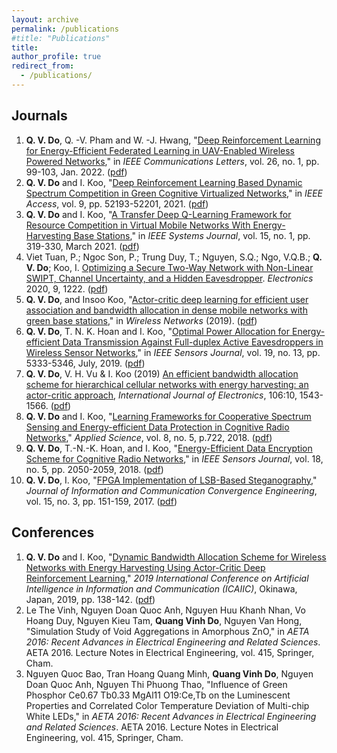```yaml
---
layout: archive
permalink: /publications
#title: "Publications"
title: 
author_profile: true
redirect_from: 
  - /publications/
---
```


## Journals

1. **Q. V. Do**, Q. -V. Pham and W. -J. Hwang, "[Deep Reinforcement Learning for Energy-Efficient Federated Learning in UAV-Enabled Wireless Powered Networks](https://ieeexplore.ieee.org/document/9584850)," in _IEEE Communications Letters_, vol. 26, no. 1, pp. 99-103, Jan. 2022. ([pdf](https://www.researchgate.net/publication/355484735_Deep_Reinforcement_Learning_for_Energy-Efficient_Federated_Learning_in_UAV-Enabled_Wireless_Powered_Networks))
1. **Q. V. Do** and I. Koo, "[Deep Reinforcement Learning Based Dynamic Spectrum Competition in Green Cognitive Virtualized Networks](https://ieeexplore.ieee.org/abstract/document/9391658)," in _IEEE Access_, vol. 9, pp. 52193-52201, 2021. ([pdf](https://www.researchgate.net/publication/350531552_Deep_Reinforcement_Learning_Based_Dynamic_Spectrum_Competition_in_Green_Cognitive_Virtualized_Networks))
1. **Q. V. Do** and I. Koo, "[A Transfer Deep Q-Learning Framework for Resource Competition in Virtual Mobile Networks With Energy-Harvesting Base Stations](https://ieeexplore.ieee.org/document/8943313)," in _IEEE Systems Journal_, vol. 15, no. 1, pp. 319-330, March 2021. ([pdf](https://www.researchgate.net/publication/338167985_A_Transfer_Deep_Q-Learning_Framework_for_Resource_Competition_in_Virtual_Mobile_Networks_With_Energy-Harvesting_Base_Stations))
1. Viet Tuan, P.; Ngoc Son, P.; Trung Duy, T.; Nguyen, S.Q.; Ngo, V.Q.B.; **Q. V. Do**; Koo, I. [Optimizing a Secure Two-Way Network with Non-Linear SWIPT, Channel Uncertainty, and a Hidden Eavesdropper](https://www.mdpi.com/2079-9292/9/8/1222). _Electronics_ 2020, 9, 1222. ([pdf](https://www.researchgate.net/publication/343310121_Optimizing_a_Secure_Two-Way_Network_with_Non-Linear_SWIPT_Channel_Uncertainty_and_a_Hidden_Eavesdropper))
1. **Q. V. Do**, and Insoo Koo, "[Actor-critic deep learning for efficient user association and bandwidth allocation in dense mobile networks with green base stations](https://link.springer.com/article/10.1007/s11276-019-02117-0)," in _Wireless Networks_ (2019). ([pdf](https://www.researchgate.net/publication/335213170_Actor-critic_deep_learning_for_efficient_user_association_and_bandwidth_allocation_in_dense_mobile_networks_with_green_base_stations))
1. **Q. V. Do**, T. N. K. Hoan and I. Koo, "[Optimal Power Allocation for Energy-efficient Data Transmission Against Full-duplex Active Eavesdroppers in Wireless Sensor Networks](https://ieeexplore.ieee.org/document/8665905)," in _IEEE Sensors Journal_, vol. 19, no. 13, pp. 5333-5346, July, 2019. ([pdf](https://www.researchgate.net/publication/331694011_Optimal_Power_Allocation_for_Energy-Efficient_Data_Transmission_Against_Full-Duplex_Active_Eavesdroppers_in_Wireless_Sensor_Networks))
1. **Q. V. Do**, V. H. Vu & I. Koo (2019) [An efficient bandwidth allocation scheme for hierarchical cellular networks with energy harvesting: an actor-critic approach](https://www.tandfonline.com/doi/abs/10.1080/00207217.2019.1600740?journalCode=tetn20), _International Journal of Electronics_, 106:10, 1543-1566. ([pdf](https://www.researchgate.net/publication/338233058_An_efficient_bandwidth_allocation_scheme_for_hierarchical_cellular_networks_with_energy_harvesting_an_actor-critic_approach?_sg=d_mGAyMlX8_vDt3sk3Vju27edHfxzGWqRGMv6fXyDXDmwlzMOlLJ87y_iooQtBSk227QfSAuwD7JadQWAbYU1G0exbKWjuAmjxQaC4l2.WlY8VRbyG_rwKcIrlPnmDg37SWABgnsCbGtF9WuGlW7x6zvHJpXH2-mlIYogxBWCe-cUBnnf1j9ORreZjcdc9g))
1. **Q. V. Do** and I. Koo, "[Learning Frameworks for Cooperative Spectrum Sensing and Energy-efficient Data Protection in Cognitive Radio Networks](https://www.mdpi.com/2076-3417/8/5/722)," _Applied Science_, vol. 8, no. 5, p.722,  2018. ([pdf](https://www.researchgate.net/publication/324954414_Learning_Frameworks_for_Cooperative_Spectrum_Sensing_and_Energy-Efficient_Data_Protection_in_Cognitive_Radio_Networks))
1. **Q. V. Do**, T.-N.-K. Hoan, and I. Koo, "[Energy-Efficient Data Encryption Scheme for Cognitive Radio Networks](https://ieeexplore.ieee.org/document/8253508)," in _IEEE Sensors Journal_, vol. 18, no. 5, pp. 2050-2059, 2018. ([pdf](https://www.researchgate.net/publication/322372683_Energy-Efficient_Data_Encryption_Scheme_for_Cognitive_Radio_Networks))
1. **Q. V. Do**, I. Koo, "[FPGA Implementation of LSB-Based Steganography](https://www.koreascience.or.kr/article/JAKO201730475991404.page)," _Journal of Information and Communication Convergence Engineering_, vol. 15, no. 3, pp. 151-159, 2017. ([pdf](https://www.researchgate.net/publication/321183782_FPGA_implementation_of_LSB-based_steganography))


## Conferences

1. **Q. V. Do** and I. Koo, "[Dynamic Bandwidth Allocation Scheme for Wireless Networks with Energy Harvesting Using Actor-Critic Deep Reinforcement Learning](https://ieeexplore.ieee.org/document/8669048)," _2019 International Conference on Artificial Intelligence in Information and Communication (ICAIIC)_, Okinawa, Japan, 2019, pp. 138-142. ([pdf](https://www.researchgate.net/publication/338233257_Dynamic_Bandwidth_Allocation_Scheme_for_Wireless_Networks_with_Energy_Harvesting_Using_Actor-Critic_Deep_Reinforcement_Learning))
1. Le The Vinh, Nguyen Doan Quoc Anh, Nguyen Huu Khanh Nhan, Vo Hoang Duy, Nguyen Kieu Tam, **Quang Vinh Do**, Nguyen Van Hong, "Simulation Study of Void Aggregations in Amorphous ZnO," in _AETA 2016: Recent Advances in Electrical Engineering and Related Sciences_. AETA 2016. Lecture Notes in Electrical Engineering, vol. 415, Springer, Cham.
1. Nguyen Quoc Bao, Tran Hoang Quang Minh, **Quang Vinh Do**, Nguyen Doan Quoc Anh, Nguyen Thi Phuong Thao, "Influence of Green Phosphor Ce0.67 Tb0.33 MgAl11 O19:Ce,Tb on the Luminescent Properties and Correlated Color Temperature Deviation of Multi-chip White LEDs," in _AETA 2016: Recent Advances in Electrical Engineering and Related Sciences_. AETA 2016. Lecture Notes in Electrical Engineering, vol. 415, Springer, Cham.
